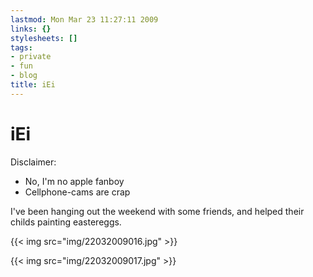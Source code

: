 ```yaml
---
lastmod: Mon Mar 23 11:27:11 2009
links: {}
stylesheets: []
tags:
- private
- fun
- blog
title: iEi
---
```



# iEi

Disclaimer:

*  No, I'm no apple fanboy
* Cellphone-cams are crap

I've been hanging out the weekend with some friends, and helped their childs painting eastereggs.

{{< img src="img/22032009016.jpg" >}}


{{< img src="img/22032009017.jpg" >}}


